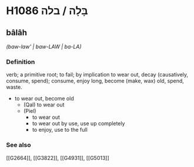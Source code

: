 # H1086 בָּלָה / בלה

## bâlâh

_(baw-law' | baw-LAW | ba-LA)_

### Definition

verb; a primitive root; to fail; by implication to wear out, decay (causatively, consume, spend); consume, enjoy long, become (make, wax) old, spend, waste.

- to wear out, become old
    - (Qal) to wear out
    - (Piel)
        - to wear out
        - to wear out by use, use up completely
        - to enjoy, use to the full
### See also

[[G2664]], [[G3822]], [[G4931]], [[G5013]]

